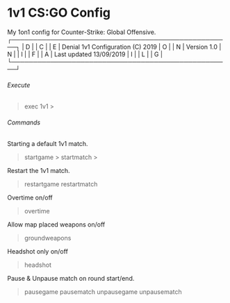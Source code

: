 # 1v1 CS:GO Config
My 1on1 config for Counter-Strike: Global Offensive.
┌───────────────────────────────────────────────────┐
| D |                                           | C |
| E |     Denial 1v1 Configuration (C) 2019     | O |
| N |     Version 1.0                           | N |
| I |                                           | F |
| A |     Last updated 13/09/2019               | I |
| L |                                           | G |
└───────────────────────────────────────────────────┘
###### Execute
> exec 1v1 >

###### Commands
Starting a default 1v1 match.
> startgame >
> startmatch >

Restart the 1v1 match.
> restartgame
> restartmatch

Overtime on/off
> overtime

Allow map placed weapons on/off
> groundweapons

Headshot only on/off
> headshot

Pause & Unpause match on round start/end.
> pausegame
> pausematch
> unpausegame
> unpausematch
